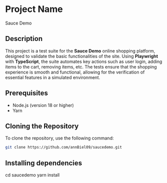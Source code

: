 # Project Name
Sauce Demo

## Description
This project is a test suite for the **Sauce Demo** online shopping platform, designed to validate the basic functionalities of the site. Using **Playwright** with **TypeScript**, the suite automates key actions such as user login, adding items to the cart, removing items, etc. The tests ensure that the shopping experience is smooth and functional, allowing for the verification of essential features in a simulated environment.

## Prerequisites
- Node.js (version 18 or higher)
- Yarn

## Cloning the Repository
To clone the repository, use the following command:

```bash
git clone https://github.com/annBiel09/saucedemo.git
```

## Installing dependencies
cd saucedemo
yarn install